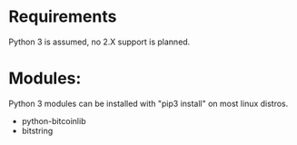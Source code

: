 Requirements
===========

Python 3 is assumed, no 2.X support is planned.

Modules:
==
Python 3 modules can be installed with "pip3 install" on most linux distros.
  * python-bitcoinlib
  * bitstring
